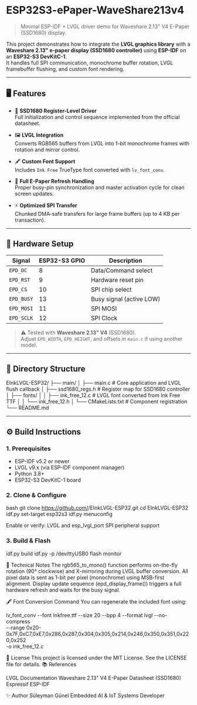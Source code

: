 # ESP32S3-ePaper-WaveShare213v4

> Minimal ESP-IDF + LVGL driver demo for Waveshare 2.13" V4 E-Paper (SSD1680) display.

This project demonstrates how to integrate the **LVGL graphics library** with a **Waveshare 2.13" e-paper display (SSD1680 controller)** using **ESP-IDF** on an **ESP32-S3 DevKitC-1**.  
It handles full SPI communication, monochrome buffer rotation, LVGL framebuffer flushing, and custom font rendering.

---

## 🖥️ Features

- 🧠 **SSD1680 Register-Level Driver**  
  Full initialization and control sequence implemented from the official datasheet.

- 🖼️ **LVGL Integration**  
  Converts RGB565 buffers from LVGL into 1-bit monochrome frames with rotation and mirror control.

- 🖋️ **Custom Font Support**  
  Includes `Ink Free` TrueType font converted with `lv_font_conv`.

- 🔁 **Full E-Paper Refresh Handling**  
  Proper busy-pin synchronization and master activation cycle for clean screen updates.

- ⚡ **Optimized SPI Transfer**  
  Chunked DMA-safe transfers for large frame buffers (up to 4 KB per transaction).

---

## 🧩 Hardware Setup

| Signal | ESP32-S3 GPIO | Description        |
|--------|----------------|--------------------|
| `EPD_DC` | 8  | Data/Command select |
| `EPD_RST` | 9  | Hardware reset pin  |
| `EPD_CS` | 10 | SPI chip select     |
| `EPD_BUSY` | 13 | Busy signal (active LOW) |
| `EPD_MOSI` | 11 | SPI MOSI           |
| `EPD_SCLK` | 12 | SPI Clock          |

> ⚠️ Tested with **Waveshare 2.13" V4** (SSD1680).  
> Adjust `EPD_WIDTH`, `EPD_HEIGHT`, and offsets in `main.c` if using another model.

---

## 🧱 Directory Structure

EInkLVGL-ESP32/
├── main/
│ ├── main.c # Core application and LVGL flush callback
│ ├── ssd1680_regs.h # Register map for SSD1680 controller
│ ├── fonts/
│ │ ├── ink_free_12.c # LVGL font converted from Ink Free TTF
│ │ └── ink_free_12.h
│ └── CMakeLists.txt # Component registration
└── README.md


---

## ⚙️ Build Instructions

### 1. Prerequisites
- ESP-IDF v5.2 or newer  
- LVGL v9.x (via ESP-IDF component manager)  
- Python 3.8+  
- ESP32-S3 DevKitC-1 board

### 2. Clone & Configure
bash
git clone https://github.com/<yourusername>/EInkLVGL-ESP32.git
cd EInkLVGL-ESP32
idf.py set-target esp32s3
idf.py menuconfig

Enable or verify:
LVGL and esp_lvgl_port
SPI peripheral support

### 3. Build & Flash

idf.py build
idf.py -p /dev/ttyUSB0 flash monitor

🧠 Technical Notes
The rgb565_to_mono() function performs on-the-fly rotation (90° clockwise) and X-mirroring during LVGL buffer conversion.
All pixel data is sent as 1-bit per pixel (monochrome) using MSB-first alignment.
Display update sequence (epd_display_frame()) triggers a full hardware refresh and waits for the busy signal.

🖋️ Font Conversion Command
You can regenerate the included font using:

lv_font_conv --font Inkfree.ttf --size 20 --bpp 4 --format lvgl --no-compress \
  --range 0x20-0x7F,0xC7,0xE7,0x286,0x287,0x304,0x305,0x214,0x246,0x350,0x351,0x220,0x252 \
  -o ink_free_12.c


📄 License
This project is licensed under the MIT License.
See the LICENSE file for details.
📚 References

LVGL Documentation
Waveshare 2.13" V4 E-Paper Datasheet (SSD1680)
Espressif ESP-IDF

✨ Author
Süleyman Günel
Embedded AI & IoT Systems Developer
